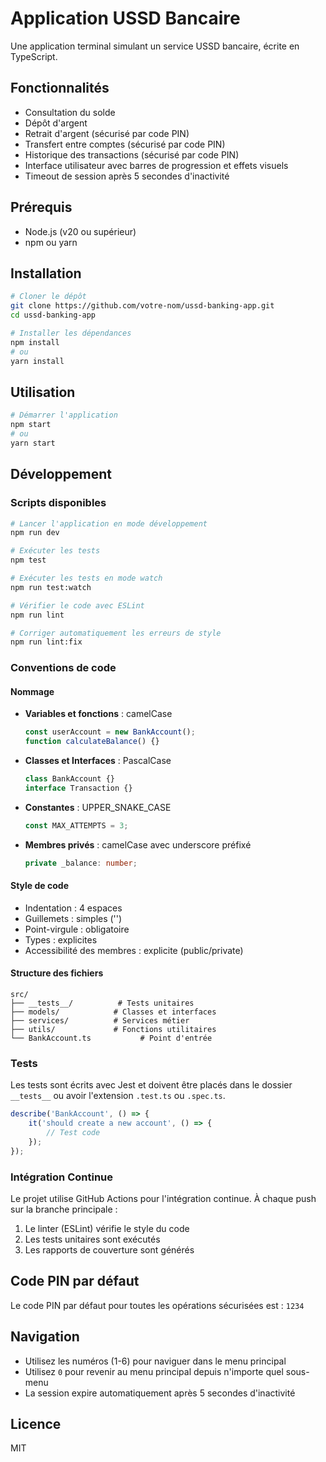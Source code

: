 # Application USSD Bancaire

Une application terminal simulant un service USSD bancaire, écrite en TypeScript.

## Fonctionnalités

- Consultation du solde
- Dépôt d'argent
- Retrait d'argent (sécurisé par code PIN)
- Transfert entre comptes (sécurisé par code PIN)
- Historique des transactions (sécurisé par code PIN)
- Interface utilisateur avec barres de progression et effets visuels
- Timeout de session après 5 secondes d'inactivité

## Prérequis

- Node.js (v20 ou supérieur)
- npm ou yarn

## Installation

```bash
# Cloner le dépôt
git clone https://github.com/votre-nom/ussd-banking-app.git
cd ussd-banking-app

# Installer les dépendances
npm install
# ou
yarn install
```

## Utilisation

```bash
# Démarrer l'application
npm start
# ou
yarn start
```

## Développement

### Scripts disponibles

```bash
# Lancer l'application en mode développement
npm run dev

# Exécuter les tests
npm test

# Exécuter les tests en mode watch
npm run test:watch

# Vérifier le code avec ESLint
npm run lint

# Corriger automatiquement les erreurs de style
npm run lint:fix
```

### Conventions de code

#### Nommage

- **Variables et fonctions** : camelCase
  ```typescript
  const userAccount = new BankAccount();
  function calculateBalance() {}
  ```

- **Classes et Interfaces** : PascalCase
  ```typescript
  class BankAccount {}
  interface Transaction {}
  ```

- **Constantes** : UPPER_SNAKE_CASE
  ```typescript
  const MAX_ATTEMPTS = 3;
  ```

- **Membres privés** : camelCase avec underscore préfixé
  ```typescript
  private _balance: number;
  ```

#### Style de code

- Indentation : 4 espaces
- Guillemets : simples ('')
- Point-virgule : obligatoire
- Types : explicites
- Accessibilité des membres : explicite (public/private)

#### Structure des fichiers

```
src/
├── __tests__/          # Tests unitaires
├── models/            # Classes et interfaces
├── services/          # Services métier
├── utils/             # Fonctions utilitaires
└── BankAccount.ts           # Point d'entrée
```

### Tests

Les tests sont écrits avec Jest et doivent être placés dans le dossier `__tests__` ou avoir l'extension `.test.ts` ou `.spec.ts`.

```typescript
describe('BankAccount', () => {
    it('should create a new account', () => {
        // Test code
    });
});
```

### Intégration Continue

Le projet utilise GitHub Actions pour l'intégration continue. À chaque push sur la branche principale :

1. Le linter (ESLint) vérifie le style du code
2. Les tests unitaires sont exécutés
3. Les rapports de couverture sont générés

## Code PIN par défaut

Le code PIN par défaut pour toutes les opérations sécurisées est : `1234`

## Navigation

- Utilisez les numéros (1-6) pour naviguer dans le menu principal
- Utilisez `0` pour revenir au menu principal depuis n'importe quel sous-menu
- La session expire automatiquement après 5 secondes d'inactivité

## Licence

MIT
